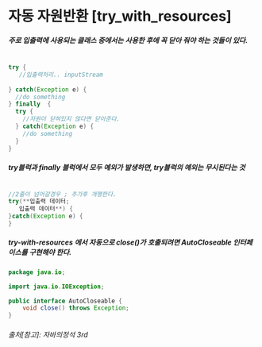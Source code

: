 # 자동 자원반환 [try_with_resources]

##### 주로 입출력에 사용되는 클래스 중에서는 사용한 후에 꼭 닫아 줘야 하는 것들이 있다.

```java
 
try {
   //입출력처리.. inputStream
    
} catch(Exception e) {
  //do something 
} finally  {
  try {
    //자원이 닫혀있지 않다면 닫아준다.
  } catch(Exception e) {
    //do something
  }
}

```

##### try블럭과 finally 블럭에서 모두 예외가 발생하면, try블럭의 예외는 무시된다는 것


```java

//2줄이 넘어갈경우 ; 추가후 개행한다.
try(**입출력 데이터;
   입출력 데이터**) {
}catch(Exception e) {
}
```


##### try-with-resources 에서 자동으로 close()가 호출되려면 AutoCloseable 인터페이스를 구현해야 한다.

```java
package java.io;

import java.io.IOException;

public interface AutoCloseable {
    void close() throws Exception;
}
```



###### 출처[참고]: 자바의정석 3rd
